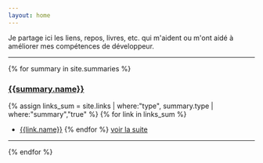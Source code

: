 ```yaml
---
layout: home
---
```

Je partage ici les liens, repos, livres, etc. qui m'aident ou m'ont aidé à améliorer mes compétences de développeur.

***
{% for summary in site.summaries %}
### [{{summary.name}}]({{summary.goto}})
{% assign links_sum = site.links | where:"type", summary.type | where:"summary","true" %}
{% for link in links_sum %} 
* [{{link.name}}]({{link.link}})
{% endfor %}
[voir la suite]({{summary.goto}})

***
{% endfor %}
